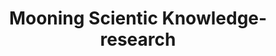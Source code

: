 ---
pid: ls212
title: Mooning Scientic Knowledge-research
location_transcription: 20th+Market
coordinates: "[-75.173220400999, 39.953633636502]"
zipcode: '19125'
gen_neighborhood: River Wards
neighborhood: Fishtown,Kensington
outside_phl: 
age: '43'
age_range: 40-49
instagram: 
image_file_name: ls_212.jpg
proposal_transcription: |-
  Statue includes someone dropping pants+mooning a book of science/scientific research.
  U.S.
  1) top gov't+business refusal to acknowledge science.
  b) lack+ignorance of basic science by Americans
topic: Environment,Politics
topic_summary: 0, 0
type: Sculpture Statue
keywords_other: science, research
credit: 
image_labels: 
twitter: 
facebook: 
permalink: "/monuments/ls212/"
layout: item-page
---